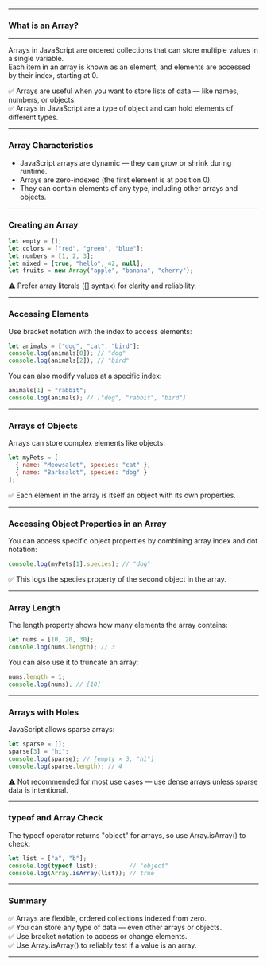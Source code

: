 <br>

---

### What is an Array?

---

<span class="emphasis">Arrays</span> in JavaScript are ordered collections that can store multiple values in a single variable.  
Each item in an array is known as an <span class="secondEmphasis">element</span>, and elements are accessed by their <span class="secondEmphasis">index</span>, starting at <span class="codeSnip">0</span>.

✅ Arrays are useful when you want to store lists of data — like names, numbers, or objects.  
✅ Arrays in JavaScript are a type of <span class="emphasis">object</span> and can hold elements of different types.

---

### Array Characteristics

- JavaScript arrays are dynamic — they can grow or shrink during runtime.
- Arrays are zero-indexed (the first element is at position <span class="codeSnip">0</span>).
- They can contain elements of any type, including other arrays and objects.

---

### Creating an Array

```js
let empty = [];  
let colors = ["red", "green", "blue"];  
let numbers = [1, 2, 3];  
let mixed = [true, "hello", 42, null];  
let fruits = new Array("apple", "banana", "cherry");
```

⚠️ Prefer array literals ([] syntax) for clarity and reliability.

---

### Accessing Elements

Use bracket notation with the index to access elements:

```js
let animals = ["dog", "cat", "bird"];  
console.log(animals[0]); // "dog"  
console.log(animals[2]); // "bird"
```

You can also modify values at a specific index:

```js
animals[1] = "rabbit";  
console.log(animals); // ["dog", "rabbit", "bird"]
```

---

### Arrays of Objects

Arrays can store complex elements like objects:

```js
let myPets = [
  { name: "Meowsalot", species: "cat" },
  { name: "Barksalot", species: "dog" }
];
```

✅ Each element in the array is itself an object with its own properties.

---

### Accessing Object Properties in an Array

You can access specific object properties by combining array index and dot notation:

```js
console.log(myPets[1].species); // "dog"
```
✅ This logs the <span class="secondEmphasis">species</span> property of the second object in the array.

---

### Array Length

The <span class="codeSnip">length</span> property shows how many elements the array contains:

```js
let nums = [10, 20, 30];  
console.log(nums.length); // 3
```

You can also use it to truncate an array:

```js
nums.length = 1;  
console.log(nums); // [10]
```

---

### Arrays with Holes

JavaScript allows sparse arrays:

```js
let sparse = [];  
sparse[3] = "hi";  
console.log(sparse); // [empty × 3, "hi"]  
console.log(sparse.length); // 4
```

⚠️ Not recommended for most use cases — use dense arrays unless sparse data is intentional.

---

### typeof and Array Check

The <span class="codeSnip">typeof</span> operator returns <span class="codeSnip">"object"</span> for arrays, so use <span class="codeSnip">Array.isArray()</span> to check:

```js
let list = ["a", "b"];  
console.log(typeof list);         // "object"  
console.log(Array.isArray(list)); // true
```

---

### Summary

✅ Arrays are flexible, ordered collections indexed from zero.  
✅ You can store any type of data — even other arrays or objects.  
✅ Use bracket notation to access or change elements.  
✅ Use <span class="codeSnip">Array.isArray()</span> to reliably test if a value is an array.

---
